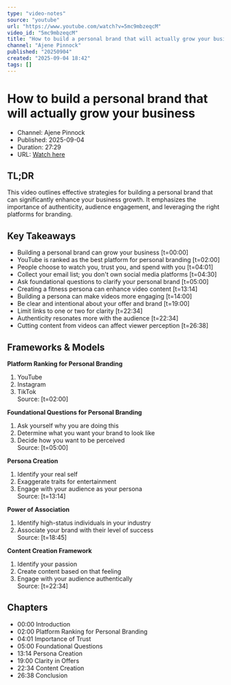 ```yaml
---
type: "video-notes"
source: "youtube"
url: "https://www.youtube.com/watch?v=5mc9mbzeqcM"
video_id: "5mc9mbzeqcM"
title: "How to build a personal brand that will actually grow your business"
channel: "Ajene Pinnock"
published: "20250904"
created: "2025-09-04 18:42"
tags: []
---
```


# How to build a personal brand that will actually grow your business
- Channel: Ajene Pinnock
- Published: 2025-09-04
- Duration: 27:29
- URL: [Watch here](https://www.youtube.com/watch?v=5mc9mbzeqcM)

## TL;DR
This video outlines effective strategies for building a personal brand that can significantly enhance your business growth. It emphasizes the importance of authenticity, audience engagement, and leveraging the right platforms for branding.

## Key Takeaways
- Building a personal brand can grow your business [t=00:00]
- YouTube is ranked as the best platform for personal branding [t=02:00]
- People choose to watch you, trust you, and spend with you [t=04:01]
- Collect your email list; you don't own social media platforms [t=04:30]
- Ask foundational questions to clarify your personal brand [t=05:00]
- Creating a fitness persona can enhance video content [t=13:14]
- Building a persona can make videos more engaging [t=14:00]
- Be clear and intentional about your offer and brand [t=19:00]
- Limit links to one or two for clarity [t=22:34]
- Authenticity resonates more with the audience [t=22:34]
- Cutting content from videos can affect viewer perception [t=26:38]

## Frameworks & Models
**Platform Ranking for Personal Branding**  
1. YouTube  
2. Instagram  
3. TikTok  
Source: [t=02:00]

**Foundational Questions for Personal Branding**  
1. Ask yourself why you are doing this  
2. Determine what you want your brand to look like  
3. Decide how you want to be perceived  
Source: [t=05:00]

**Persona Creation**  
1. Identify your real self  
2. Exaggerate traits for entertainment  
3. Engage with your audience as your persona  
Source: [t=13:14]

**Power of Association**  
1. Identify high-status individuals in your industry  
2. Associate your brand with their level of success  
Source: [t=18:45]

**Content Creation Framework**  
1. Identify your passion  
2. Create content based on that feeling  
3. Engage with your audience authentically  
Source: [t=22:34]

## Chapters
- 00:00 Introduction
- 02:00 Platform Ranking for Personal Branding
- 04:01 Importance of Trust
- 05:00 Foundational Questions
- 13:14 Persona Creation
- 19:00 Clarity in Offers
- 22:34 Content Creation
- 26:38 Conclusion
